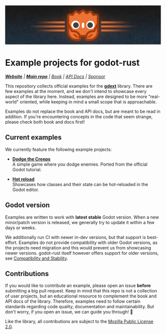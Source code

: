 ![logo.png](https://github.com/godot-rust/assets/blob/master/gdext/banner.png?raw=true)

# Example projects for godot-rust

_**[Website]** | **[Main repo]** |  [Book] | [API Docs] | [Sponsor]_

This repository collects official examples for the **[gdext][Main repo]** library. There are few examples at the moment, and we don't
intend to showcase every aspect of the library here. Instead, examples are designed to be more "real-world" oriented, while
keeping in mind a small scope that is approachable.

Examples do not replace the book and API docs, but are meant to be read in addition. If you're encountering concepts in the
code that seem strange, please check both book and docs first!


## Current examples

We currently feature the following example projects:

- [**Dodge the Creeps**](examples/dodge-the-creeps)  
  A simple game where you dodge enemies. Ported from the official Godot tutorial.

- [**Hot reload**](examples/hot-reload)  
  Showcases how classes and their state can be hot-reloaded in the Godot editor.


## Godot version

Examples are written to work with **latest stable** Godot version. When a new minor/patch version is released, we generally try to update it
within a few days or weeks.

We additionally run CI with newer in-dev versions, but that support is best-effort. Examples do not provide compatibility with older Godot
versions, as the projects need migration and this would prevent us from showcasing newer versions. godot-rust itself however offers support
for older versions, see [Compatibility and Stability][book-compatibility].


## Contributions

If you would like to contribute an example, please open an issue **before** submitting a big pull request.
Keep in mind that this repo is not a collection of user projects, but an educational resource to complement
the book and API docs of the library. Therefore, examples need to follow certain standards regarding code quality,
documentation and maintainability. But don't worry, if you open an issue, we can guide you through! 🙂

Like the library, all contributions are subject to the [Mozilla Public License 2.0][mpl].

[Main repo]: https://github.com/godot-rust/gdext
[API Docs]: https://godot-rust.github.io/docs/gdext
[Sponsor]: https://github.com/sponsors/Bromeon
[Website]: https://godot-rust.github.io
[Book]: https://godot-rust.github.io/book
[mpl]: https://www.mozilla.org/en-US/MPL
[book-compatibility]: https://godot-rust.github.io/book/toolchain/compatibility.html
```